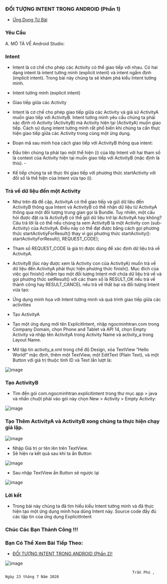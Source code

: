 ### ĐỐI TƯỢNG INTENT TRONG ANDROID (Phần 1)

- <a href= "https://ngocminhtran.com/2018/11/05/doi-tuong-intent-trong-android-phan-1/"> Ứng Dụng Từ Bài</a>

### Yêu Cầu
A. MÔ TẢ VỀ Android Studio:

### Intent
- Intent là cơ chế cho phép các Activity có thể giao tiếp với nhau. Có hai dạng intent là intent tường minh (explicit intent) và intent ngầm định (implicit intent). Trong bài này chúng ta sẽ khám phá kiểu Intent tường minh.

- Intent tường minh (explicit intent)
- Giao tiếp giữa các Activity
- Intent là cơ chế cho phép giao tiếp giữa các Activity và giả sử ActivityA muốn giao tiếp với ActivityB. Intent tường minh yêu cầu chúng ta phải xác định rõ Activity (ActivityB) mà Activity hiện tại (ActivityA) muốn giao tiếp. Cách sử dụng intent tường minh rất phổ biến khi chúng ta cần thực hiện giao tiếp giữa các Activity trong cùng một ứng dụng. 
- Đoạn mã sau minh họa cách giao tiếp với ActivityB thông qua intent:
- Đầu tiên chúng ta phải tạo một thể hiện (i) của lớp Intent với hai tham số là context của Activity hiện tại muốn giao tiếp với ActivityB (mặc định là this). - 
- Kế tiếp chúng ta sẽ thực thi giao tiếp với phương thức startActivity với đối số là thể hiện của Intent vừa tạo (i).

### Trả về dữ liệu đến một Activity
- Như trên đã đề cập, ActivityA có thể giao tiếp và gửi dữ liệu đến ActivityB thông qua Intent và ActivityB có thể nhận dữ liệu từ ActivityA thông qua một đối tượng trung gian gọi là Bundle. Tuy nhiên, một câu hỏi được đặt ra là ActivityB có thể gửi dữ liệu trở lại ActivityA hay không? Câu trả lời là có thể nếu chúng ta xem ActivityB là một Activity con (sub-Activity) của ActivityA. Điều này có thể đạt được bằng cách gọi phương thức startActivtiyForResult() thay vì gọi phương thức startActivity():
startActivityForResult(i, REQUEST_CODE);
- Tham số REQUEST_CODE là giá trị được dùng để xác định dữ liệu trả về ActivityA.
- ActivityB (lúc này được xem là Activity con của ActivityA) muốn trả về dữ liệu đến ActivityA phải thực hiện phương thức finish(). Mục đích của việc gọi finish() nhằm tạo một đối tượng Intent mới chứa dữ liệu trả về và gọi phương thức setResult() với các tham số là RESULT_OK nếu trả về thành công hay RESULT_CANCEL nếu trả về thất bại và đối tượng Intent vừa tạo:

- Ứng dụng minh họa với Intent tường minh và quá trình giao tiếp giữa các activities
- Tạo ActivityA
- Tạo một ứng dụng mới tên ExplicitIntent, nhập ngocminhtran.com trong Company Domain, chọn Phone and Tablet và API 14, chọn Empty Activity và nhập tên ActivityA trong Activity Name và activity_a trong Layout Name.
- Mở tập tin activity_a.xml trong chế độ Design, xóa TextView “Hello World!” mặc định, thêm một TextView, một EditText (Plain Text), và một Button với giá trị thuộc tính ID và Text lần lượt là:

![image](Untitled26.png)

### Tạo ActivityB
- Tìm đến gói com.ngocminhtran.explicitintent trong thư mục app > java và nhấn chuột phải vào gói này chọn New > Activity > Empty Activity:

![image](Untitled29.png)

### Tạo Thêm ActivityA và ActivityB xong chúng ta thực hiện chạy giả lập.

![image](Untitled28.png)

- Nhập Giá trị or tên lên trên TextView.
- Sẽ hiện ra kết quả sau khi ta ấn Button

![image](Untitled30.png)

- Sau nhập TextView ấn Button sẽ ngược lại

![image](Untitled31.png)

### Lời kết
- Trong bài này chúng ta đã tìm hiểu kiểu Intent tường minh và đã thực hiện tạo một ứng dụng minh họa dùng Intent này. Source code đầy đủ các tập tin của ứng dụng ExplicitIntent

### Chúc Các Bạn Thành Công !!!

### Bạn Có Thể Xem Bài Tiếp Theo:

- <a href="https://github.com/ChanhMinions/ImplicitIntent2">ĐỐI TƯỢNG INTENT TRONG ANDROID (Phần 2)!</a>

![image](ezr.png)

                                                             Trần Phú , Ngày 23 tháng 7 Năm 2020



